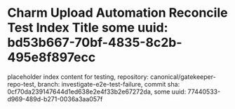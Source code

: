 # Charm Upload Automation Reconcile Test Index Title some uuid: bd53b667-70bf-4835-8c2b-495e8f897ecc
 placeholder index content for testing,  repository: canonical/gatekeeper-repo-test,  branch: investigate-e2e-test-failure,  commit sha: 0cf70da239147644d1ed638e2e4f33b2e67272da,  some uuid: 77440533-d969-489d-b271-0036a3aa057f

